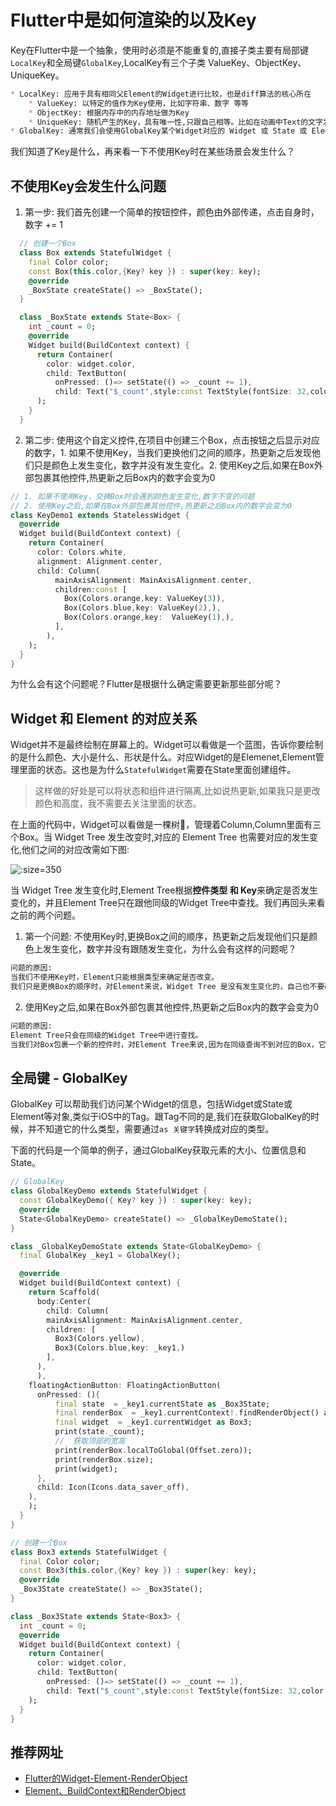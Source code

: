 # Flutter中是如何渲染的以及Key
Key在Flutter中是一个抽象，使用时必须是不能重复的,直接子类主要有局部键`LocalKey`和全局键`GlobalKey`,LocalKey有三个子类 ValueKey、ObjectKey、UniqueKey。
```markdown
* LocalKey: 应用于具有相同父Element的Widget进行比较，也是diff算法的核心所在
    * ValueKey: 以特定的值作为Key使用，比如字符串、数字 等等
    * ObjectKey: 根据内存中的内存地址做为Key
    * UniqueKey: 随机产生的Key，具有唯一性,只跟自己相等。比如在动画中Text的文字发生变化时需要将控件以前的Key丢掉，生成新的Key
* GlobalKey: 通常我们会使用GlobalKey某个Widget对应的 Widget 或 State 或 Element
```

我们知道了Key是什么，再来看一下不使用Key时在某些场景会发生什么？

## 不使用Key会发生什么问题
1. 第一步: 我们首先创建一个简单的按钮控件，颜色由外部传递，点击自身时，数字 += 1
```dart
  // 创建一个Box
  class Box extends StatefulWidget {
    final Color color;
    const Box(this.color,{Key? key }) : super(key: key);
    @override
    _BoxState createState() => _BoxState();
  }

  class _BoxState extends State<Box> {
    int _count = 0;
    @override
    Widget build(BuildContext context) {
      return Container(
        color: widget.color,
        child: TextButton(
          onPressed: ()=> setState(() => _count += 1), 
          child: Text("$_count",style:const TextStyle(fontSize: 32,color: Colors.white),)
      );
    }
  }
```
2. 第二步: 使用这个自定义控件,在项目中创建三个Box，点击按钮之后显示对应的数字，1. 如果不使用Key，当我们更换他们之间的顺序，热更新之后发现他们只是颜色上发生变化，数字并没有发生变化。2. 使用Key之后,如果在Box外部包裹其他控件,热更新之后Box内的数字会变为0
```dart
// 1. 如果不使用Key，交换Box时会遇到颜色发生变化,数字不变的问题
// 2. 使用Key之后,如果在Box外部包裹其他控件,热更新之后Box内的数字会变为0
class KeyDemo1 extends StatelessWidget {
  @override
  Widget build(BuildContext context) {
    return Container(
      color: Colors.white,
      alignment: Alignment.center,
      child: Column(
          mainAxisAlignment: MainAxisAlignment.center,
          children:const [
            Box(Colors.orange,key: ValueKey(3)),
            Box(Colors.blue,key: ValueKey(2),),
            Box(Colors.orange,key:  ValueKey(1),),
          ],
        ),
    );
  }
}
```
为什么会有这个问题呢？Flutter是根据什么确定需要更新那些部分呢？

## Widget 和 Element 的对应关系
Widget并不是最终绘制在屏幕上的。Widget可以看做是一个蓝图，告诉你要绘制的是什么颜色、大小是什么、形状是什么。对应Widget的是Elemenet,Element管理里面的状态。这也是为什么`StatefulWidget`需要在State里面创建组件。

>这样做的好处是可以将状态和组件进行隔离,比如说热更新,如果我只是更改颜色和高度，我不需要去关注里面的状态。

在上面的代码中，Widget可以看做是一棵树🌲，管理着Column,Column里面有三个Box。当 Widget Tree 发生改变时,对应的 Element Tree 也需要对应的发生变化,他们之间的对应改需如下图:

![](../flutter/imgs/flutter_img_1.jpg ':size=350')

当 Widget Tree 发生变化时,Element Tree根据**控件类型 和 Key**来确定是否发生变化的，并且Element Tree只在跟他同级的Widget Tree中查找。我们再回头来看之前的两个问题。

1. 第一个问题: 不使用Key时,更换Box之间的顺序，热更新之后发现他们只是颜色上发生变化，数字并没有跟随发生变化，为什么会有这样的问题呢？
```markdown
问题的原因: 
当我们不使用Key时，Element只能根据类型来确定是否改变。
我们只是更换Box的顺序时，对Element来说，Widget Tree 是没有发生变化的，自己也不要改变。
```

2. 使用Key之后,如果在Box外部包裹其他控件,热更新之后Box内的数字会变为0
```markdown
问题的原因: 
Element Tree只会在同级的Widget Tree中进行查找。
当我们对Box包裹一个新的控件时，对Element Tree来说,因为在同级查询不到对应的Box，它会将旧的Box删除掉，产生一个新的被控件包裹的Box。
```

## 全局键 - GlobalKey
GlobalKey 可以帮助我们访问某个Widget的信息，包括Widget或State或Element等对象,类似于iOS中的Tag。跟Tag不同的是,我们在获取GlobalKey的时候，并不知道它的什么类型，需要通过`as 关键字`转换成对应的类型。

下面的代码是一个简单的例子，通过GlobalKey获取元素的大小、位置信息和State。
```dart
// GlobalKey
class GlobalKeyDemo extends StatefulWidget {
  const GlobalKeyDemo({ Key? key }) : super(key: key);
  @override
  State<GlobalKeyDemo> createState() => _GlobalKeyDemoState();
}

class _GlobalKeyDemoState extends State<GlobalKeyDemo> {
  final GlobalKey _key1 = GlobalKey();

  @override
  Widget build(BuildContext context) {
    return Scaffold(
      body:Center(
        child: Column(
        mainAxisAlignment: MainAxisAlignment.center,
        children: [
          Box3(Colors.yellow),
          Box3(Colors.blue,key: _key1,)
        ],
      ),
      ),
    floatingActionButton: FloatingActionButton(
      onPressed: (){
          final state  = _key1.currentState as _Box3State;
          final renderBox  = _key1.currentContext!.findRenderObject() as RenderBox;
          final widget  = _key1.currentWidget as Box3;
          print(state._count);
          //  获取顶部的宽高
          print(renderBox.localToGlobal(Offset.zero));
          print(renderBox.size);
          print(widget);
      },
      child: Icon(Icons.data_saver_off),
    ),
    );
  }
}

// 创建一个Box
class Box3 extends StatefulWidget {
  final Color color;
  const Box3(this.color,{Key? key }) : super(key: key);
  @override
  _Box3State createState() => _Box3State();
}

class _Box3State extends State<Box3> {
  int _count = 0;
  @override
  Widget build(BuildContext context) {
    return Container(
      color: widget.color,
      child: TextButton(
        onPressed: ()=> setState(() => _count += 1), 
        child: Text("$_count",style:const TextStyle(fontSize: 32,color: Colors.white),)),
    );
  }
}
```

## 推荐网址
* [Flutter的Widget-Element-RenderObject](https://mp.weixin.qq.com/s?__biz=Mzg5MDAzNzkwNA==&mid=2247483782&idx=1&sn=5cca87b95f82131ed0052d935f907807&chksm=cfe3f279f8947b6f9a21b92d7c5084e9404993ccce3c80f6329c0734f037f89d1d859651616f&scene=178&cur_album_id=1566028536430247937#rd)
* [Element、BuildContext和RenderObject](https://book.flutterchina.club/chapter14/element_buildcontext.html#_14-2-2-buildcontext)